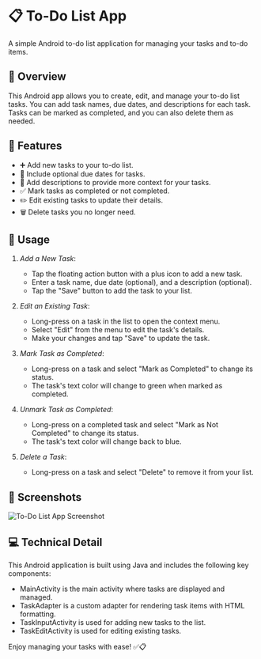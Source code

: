# 📋 To-Do List App

A simple Android to-do list application for managing your tasks and to-do items.

## 📝 Overview

This Android app allows you to create, edit, and manage your to-do list tasks. You can add task names, due dates, and descriptions for each task. Tasks can be marked as completed, and you can also delete them as needed.

## 🌟 Features

- ➕ Add new tasks to your to-do list.
- 📅 Include optional due dates for tasks.
- 📝 Add descriptions to provide more context for your tasks.
- ✅ Mark tasks as completed or not completed.
- ✏️ Edit existing tasks to update their details.
- 🗑️ Delete tasks you no longer need.

## 📲 Usage

1. *Add a New Task*:
   - Tap the floating action button with a plus icon to add a new task.
   - Enter a task name, due date (optional), and a description (optional).
   - Tap the "Save" button to add the task to your list.

2. *Edit an Existing Task*:
   - Long-press on a task in the list to open the context menu.
   - Select "Edit" from the menu to edit the task's details.
   - Make your changes and tap "Save" to update the task.

3. *Mark Task as Completed*:
   - Long-press on a task and select "Mark as Completed" to change its status.
   - The task's text color will change to green when marked as completed.

4. *Unmark Task as Completed*:
   - Long-press on a completed task and select "Mark as Not Completed" to change its status.
   - The task's text color will change back to blue.

5. *Delete a Task*:
   - Long-press on a task and select "Delete" to remove it from your list.

## 📸 Screenshots
![To-Do List App Screenshot](https://github.com/17kowshik/codsoft_task2_ToDo_List_App/assets/114803937/12718755-46e5-4609-959a-c142ec038fab)

## 💻 Technical Detail

This Android application is built using Java and includes the following key components:

- MainActivity is the main activity where tasks are displayed and managed.
- TaskAdapter is a custom adapter for rendering task items with HTML formatting.
- TaskInputActivity is used for adding new tasks to the list.
- TaskEditActivity is used for editing existing tasks.

Enjoy managing your tasks with ease! ✅📋

